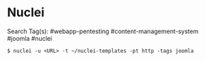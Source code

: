 # Nuclei

Search Tag(s): #webapp-pentesting #content-management-system #joomla #nuclei

`$ nuclei -u <URL> -t ~/nuclei-templates -pt http -tags joomla`